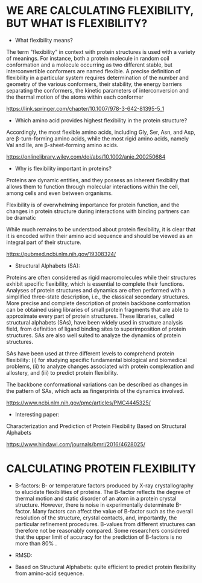 **WE ARE CALCULATING FLEXIBILITY, BUT WHAT IS FLEXIBILITY?**
=========================================

* What flexibility means?

The term "flexibility" in context with protein structures is used with a variety of meanings. For instance, both a protein molecule in random coil conformation and a molecule occurring as two different stable, but interconvertible conformers are named flexible. A precise definition of flexibility in a particular system requires determination of the number and geometry of the various conformers, their stability, the energy barriers separating the conformers, the kinetic parameters
of interconversion and the thermal motion of the atoms within each conformer

https://link.springer.com/chapter/10.1007/978-3-642-81395-5_1

* Which amino acid provides highest flexibility in the protein structure?

Accordingly, the most flexible amino acids, including Gly, Ser, Asn, and Asp, are β-turn-forming amino acids, while the most rigid amino acids, namely Val and Ile, are β-sheet-forming amino acids.

https://onlinelibrary.wiley.com/doi/abs/10.1002/anie.200250684

* Why is flexibility important in proteins?

Proteins are dynamic entities, and they possess an inherent flexibility that allows them to function through molecular interactions within the cell, among cells and even between organisms.

Flexibility is of overwhelming importance for protein function, and the changes in protein structure during interactions with binding partners can be dramatic

While much remains to be understood about protein flexibility, it is clear that it is encoded within their amino acid sequence and should be viewed as an integral part of their structure.

https://pubmed.ncbi.nlm.nih.gov/19308324/

* Structural Alphabets (SA):

Proteins are often considered as rigid macromolecules while their structures exhibit specific flexibility, which is essential to complete their functions. Analyses of protein structures and dynamics are often performed with a simplified three-state description, i.e., the classical secondary structures. More precise and complete description of protein backbone conformation can be obtained using libraries of small protein fragments that are able to approximate every part of protein structures. These libraries, called structural alphabets (SAs), have been widely used in structure analysis field, from definition of ligand binding sites to superimposition of protein structures. SAs are also well suited to analyze the dynamics of protein structures. 

SAs have been used at three different levels to comprehend protein flexibility: (i) for studying specific fundamental biological and biomedical problems, (ii) to analyze changes associated with protein complexation and allostery, and (iii) to predict protein flexibility.

The backbone conformational variations can be described as changes in the pattern of SAs, which acts as fingerprints of the dynamics involved.

https://www.ncbi.nlm.nih.gov/pmc/articles/PMC4445325/

* Interesting paper:

Characterization and Prediction of Protein Flexibility Based on Structural Alphabets

https://www.hindawi.com/journals/bmri/2016/4628025/

# CALCULATING PROTEIN FLEXIBILITY

* B-factors: B- or temperature factors produced by X-ray crystallography to elucidate flexibilities of proteins. The B-factor reflects the degree of thermal motion and static disorder of an atom in a protein crystal structure. However, there is noise in experimentally determinate B-factor. Many factors can affect the value of B-factor such as the overall resolution of the structure, crystal contacts, and, importantly, the particular refinement procedures. B-values from different structures can therefore not be reasonably compared. Some researchers considered that the upper limit of accuracy for the prediction of B-factors is no more than 80% .

* RMSD:

* Based on Structural Alphabets: quite efficient to predict protein flexibility from amino-acid sequence.
